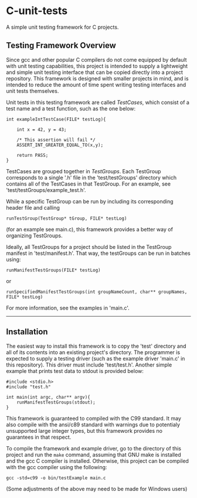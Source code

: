 # C-unit-tests
A simple unit testing framework for C projects.


## Testing Framework Overview
Since gcc and other popular C compilers do not come equipped by default with unit testing capabilities, this project is intended to supply a lightweight and simple unit testing interface that can be copied directly into a project repository. This framework is designed with smaller projects in mind, and is intended to reduce the amount of time spent writing testing interfaces and unit tests themselves.

Unit tests in this testing framework are called *TestCases*, which consist of a test name and a test function, such as the one below:
```
int exampleIntTestCase(FILE* testLog){

    int x = 42, y = 43;

    /* This assertion will fail */
    ASSERT_INT_GREATER_EQUAL_TO(x,y);
    
    return PASS;
}
```

TestCases are grouped together in *TestGroups*. Each TestGroup corresponds to a single '.h' file in the 'test/testGroups' directory which contains all of the TestCases in that TestGroup. For an example, see 'test/testGroups/example_test.h'.

While a specific TestGroup can be run by including its corresponding header file and calling
```
runTestGroup(TestGroup* tGroup, FILE* testLog)
``` 
(for an example see main.c), this framework provides a better way of organizing TestGroups. 

Ideally, all TestGroups for a project should be listed in the TestGroup manifest in 'test/manifest.h'. That way, the testGroups can be run in batches using: 
```
runManifestTestGroups(FILE* testLog)
```
 or 
```
runSpecifiedManifestTestGroups(int groupNameCount, char** groupNames, FILE* testLog)
```
For more information, see the examples in 'main.c'.

---

## Installation

The easiest way to install this framework is to copy the 'test' directory and all of its contents into an existing project's directory. The programmer is expected to supply a testing driver (such as the example driver 'main.c' in this repository). This driver must include 'test/test.h'.
Another simple example that prints test data to stdout is provided below:
```
#include <stdio.h>
#include "test.h"

int main(int argc, char** argv){
    runManifestTestGroups(stdout);
}
```

This framework is guaranteed to compiled with the C99 standard. It may also compile with the ansi/c89 standard with warnings due to potentialy unsupported large integer types, but this framework provides no guarantees in that respect. 

To compile the framework and example driver, go to the directory of this project and run the ``make`` command, assuming that GNU make is installed and the gcc C compiler is installed. Otherwise, this project can be compiled with the gcc compiler using the following:
```
gcc -std=c99 -o bin/testExample main.c
```
(Some adjustments of the above may need to be made for Windows users)

